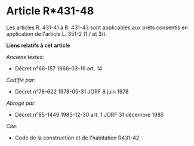 # Article R*431-48

Les articles R. 431-41 à R. 431-43 sont applicables aux prêts consentis en application de l'article L. 351-2 (1./ et 3/).

**Liens relatifs à cet article**

_Anciens textes_:

  - Décret n°66-157 1966-03-19 art. 14

_Codifié par_:

  - Décret n°78-622 1978-05-31 JORF 8 juin 1978

_Abrogé par_:

  - Décret n°85-1449 1985-12-30 art. 1 JORF 31 décembre 1985

_Cite_:

  - Code de la construction et de l'habitation R431-42
